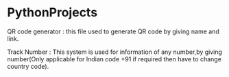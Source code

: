 # PythonProjects

QR code generator : this file used to generate QR code by giving name and link.

Track Number : This system is used for information of any number,by giving number(Only applicable for Indian code +91 if required then have to change country code).
